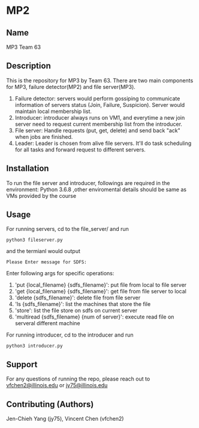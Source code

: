 # MP2

## Name
MP3 Team 63

## Description
This is the repository for MP3 by Team 63. There are two main components for MP3, failure detector(MP2) and file server(MP3).
1. Failure detector: servers would perform gossiping to communicate information of servers status (Join, Failure, Suspicion). Server would maintain local membership list.
2. Introducer: introducer always runs on VM1, and everytime a new join server need to request current membership list from the introducer.
3. File server: Handle requests (put, get, delete) and send back "ack" when jobs are finished.
4. Leader: Leader is chosen from alive file servers. It'll do task scheduling for all tasks and forward request to different servers.

## Installation
To run the file server and introducer, followings are required in the environment:
Python 3.6.8 ,other enviromental details should be same as VMs provided by the course


## Usage
For running servers, cd to the file_server/ and run
```
python3 fileserver.py
```
and the termianl would output
```
Please Enter message for SDFS:
```
Enter following args for specific operations:
1. 'put {local_filename} {sdfs_filename}': put file from local to file server
2. 'get {local_filename} {sdfs_filename}': get file from file server to local
3. 'delete {sdfs_filename}': delete file from file server
4. 'ls {sdfs_filename}': list the machines that store the file
5. 'store': list the file store on sdfs on current server
6. 'multiread {sdfs_filename} {num of server}': execute read file on serveral different machine

For running introducer, cd to the introducer and run
```
python3 introducer.py
```

## Support
For any questions of running the repo, please reach out to vfchen2@illinois.edu or jy75@illinois.edu


## Contributing (Authors)
Jen-Chieh Yang (jy75), Vincent Chen (vfchen2)
